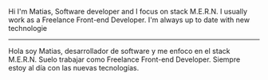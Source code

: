 
<main>

Hi I'm Matias, Software developer and I focus on stack M.E.R.N. I usually work as a Freelance Front-end Developer. I'm always up to date with new technologie
<hr>

Hola soy Matias, desarrollador de software y me enfoco en el stack M.E.R.N. Suelo trabajar como Freelance Front-end Developer. Siempre estoy al día con las nuevas tecnologías.

</main>
